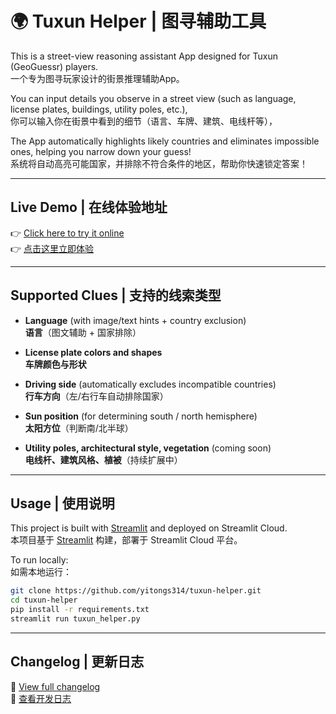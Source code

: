# 🌍 Tuxun Helper | 图寻辅助工具

This is a street-view reasoning assistant App designed for Tuxun (GeoGuessr) players.  
一个专为图寻玩家设计的街景推理辅助App。

You can input details you observe in a street view (such as language, license plates, buildings, utility poles, etc.),  
你可以输入你在街景中看到的细节（语言、车牌、建筑、电线杆等），

The App automatically highlights likely countries and eliminates impossible ones, helping you narrow down your guess!  
系统将自动高亮可能国家，并排除不符合条件的地区，帮助你快速锁定答案！

---

## Live Demo | 在线体验地址

👉 [Click here to try it online](https://tuxun-tool.streamlit.app/)  
👉 [点击这里立即体验](https://tuxun-tool.streamlit.app/)

---

## Supported Clues | 支持的线索类型

- **Language** (with image/text hints + country exclusion)  
  **语言**（图文辅助 + 国家排除） 

- **License plate colors and shapes**  
  **车牌颜色与形状**  

- **Driving side** (automatically excludes incompatible countries)  
  **行车方向**（左/右行车自动排除国家）  

- **Sun position** (for determining south / north hemisphere)  
  **太阳方位**（判断南/北半球）  

- **Utility poles, architectural style, vegetation** (coming soon)  
  **电线杆、建筑风格、植被**（持续扩展中）  

---

## Usage | 使用说明

This project is built with [Streamlit](https://streamlit.io/) and deployed on Streamlit Cloud.  
本项目基于 [Streamlit](https://streamlit.io/) 构建，部署于 Streamlit Cloud 平台。

To run locally:  
如需本地运行：

```bash
git clone https://github.com/yitongs314/tuxun-helper.git
cd tuxun-helper
pip install -r requirements.txt
streamlit run tuxun_helper.py
```

---

## Changelog | 更新日志

📄 [View full changelog](CHANGELOG.md)  
📄 [查看开发日志](CHANGELOG.md)
